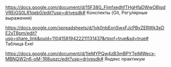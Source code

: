 https://docs.google.com/document/d/15F38G_FImfxedhfTHgHfaDWwOBjgdVREiGS0LR1qeb0/edit?usp=drivesdk# Конспекты (Git, Регулярные выражения)

https://docs.google.com/spreadsheets/d/1vk0nbEonSwxFJcPBvZERWk3eDE2xT8pm/edit?usp=share_link&ouid=110415819422211131437&rtpof=true&sd=true# Таблица Exel

https://docs.google.com/document/d/1leMYPQw4zB3mBPYTeiMWecx-MBNQW2n6-oM-1R8uqzc/edit?usp=drivesdk# Яндекс практикум
